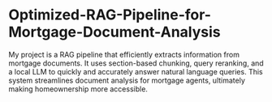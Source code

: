 # Optimized-RAG-Pipeline-for-Mortgage-Document-Analysis
My project is a RAG pipeline that efficiently extracts information from mortgage documents. It uses section-based chunking, query reranking, and a local LLM to quickly and accurately answer natural language queries.  This system streamlines document analysis for mortgage agents, ultimately making homeownership more accessible.
